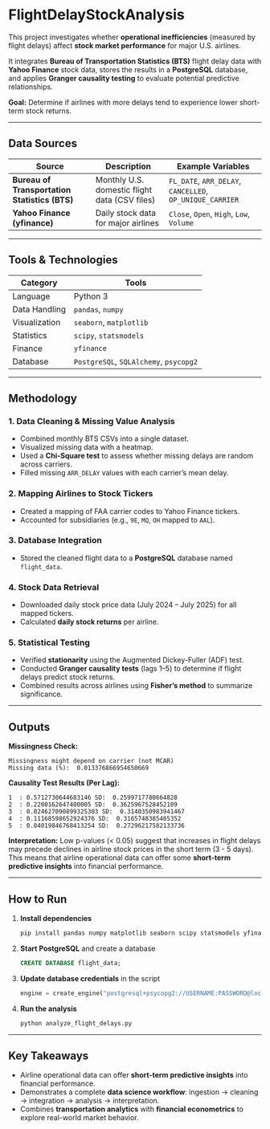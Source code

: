 # FlightDelayStockAnalysis
This project investigates whether **operational inefficiencies** (measured by flight delays) affect **stock market performance** for major U.S. airlines.

It integrates **Bureau of Transportation Statistics (BTS)** flight delay data with **Yahoo Finance** stock data, stores the results in a **PostgreSQL** database, and applies **Granger causality testing** to evaluate potential predictive relationships.

**Goal:** Determine if airlines with more delays tend to experience lower short-term stock returns.

---

## Data Sources

| Source                                        | Description                                   | Example Variables                                        |
| --------------------------------------------- | --------------------------------------------- | -------------------------------------------------------- |
| **Bureau of Transportation Statistics (BTS)** | Monthly U.S. domestic flight data (CSV files) | `FL_DATE`, `ARR_DELAY`, `CANCELLED`, `OP_UNIQUE_CARRIER` |
| **Yahoo Finance (yfinance)**                  | Daily stock data for major airlines           | `Close`, `Open`, `High`, `Low`, `Volume`                 |

---

## Tools & Technologies

| Category      | Tools                                  |
| ------------- | -------------------------------------- |
| Language      | Python 3                               |
| Data Handling | `pandas`, `numpy`                      |
| Visualization | `seaborn`, `matplotlib`                |
| Statistics    | `scipy`, `statsmodels`                 |
| Finance       | `yfinance`                             |
| Database      | `PostgreSQL`, `SQLAlchemy`, `psycopg2` |

---

## Methodology

### 1. Data Cleaning & Missing Value Analysis

* Combined monthly BTS CSVs into a single dataset.
* Visualized missing data with a heatmap.
* Used a **Chi-Square test** to assess whether missing delays are random across carriers.
* Filled missing `ARR_DELAY` values with each carrier’s mean delay.

### 2. Mapping Airlines to Stock Tickers

* Created a mapping of FAA carrier codes to Yahoo Finance tickers.
* Accounted for subsidiaries (e.g., `9E`, `MQ`, `OH` mapped to `AAL`).

### 3. Database Integration

* Stored the cleaned flight data to a **PostgreSQL** database named `flight_data`.

### 4. Stock Data Retrieval

* Downloaded daily stock price data (July 2024 – July 2025) for all mapped tickers.
* Calculated **daily stock returns** per airline.

### 5. Statistical Testing

* Verified **stationarity** using the Augmented Dickey-Fuller (ADF) test.
* Conducted **Granger causality tests** (lags 1–5) to determine if flight delays predict stock returns.
* Combined results across airlines using **Fisher’s method** to summarize significance.

---

## Outputs

**Missingness Check:**

```
Missingness might depend on carrier (not MCAR)
Missing data (%):  0.013376866954650669
```

**Causality Test Results (Per Lag):**

```
1  : 0.5712730644683146 SD:  0.2599717780664828
2  : 0.2200162647400005 SD:  0.3625967528452109
3  : 0.024627090899325303 SD:  0.3140350983941467
4  : 0.11168598652924376 SD:  0.3165748385485352
5  : 0.04019846768413254 SD:  0.27296217582133736
```

**Interpretation:**
Low p-values (< 0.05) suggest that increases in flight delays may precede declines in airline stock prices in the short term (3 - 5 days). This means that airline operational data can offer some **short-term predictive insights** into financial performance.

---

## How to Run

1. **Install dependencies**

   ```bash
   pip install pandas numpy matplotlib seaborn scipy statsmodels yfinance sqlalchemy psycopg2
   ```

2. **Start PostgreSQL** and create a database

   ```sql
   CREATE DATABASE flight_data;
   ```

3. **Update database credentials** in the script

   ```python
   engine = create_engine("postgresql+psycopg2://USERNAME:PASSWORD@localhost:5432/flight_data")
   ```

4. **Run the analysis**

   ```bash
   python analyze_flight_delays.py
   ```

---

## Key Takeaways

* Airline operational data can offer **short-term predictive insights** into financial performance.
* Demonstrates a complete **data science workflow**: ingestion → cleaning → integration → analysis → interpretation.
* Combines **transportation analytics** with **financial econometrics** to explore real-world market behavior.
